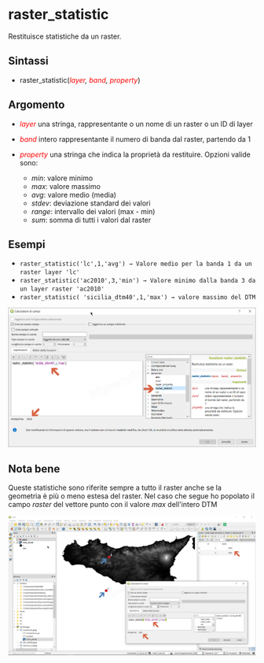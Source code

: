 # raster_statistic

Restituisce statistiche da un raster.

## Sintassi

* raster_statistic(*<span style="color:red;">layer</span>, <span style="color:red;">band</span>, <span style="color:red;">property</span>*)

## Argomento

* *<span style="color:red;">layer</span>* una stringa, rappresentante o un nome di un raster o un ID di layer
* *<span style="color:red;">band</span>* intero rappresentante il numero di banda dal raster, partendo da 1
* *<span style="color:red;">property</span>* una stringa che indica la proprietà da restituire. Opzioni valide sono:

    - *min*: valore minimo
    - *max*: valore massimo
    - *avg*: valore medio (media)
    - *stdev*: deviazione standard dei valori
    - *range*: intervallo dei valori (max - min)
    - *sum*: somma di tutti i valori dal raster

## Esempi

* `raster_statistic('lc',1,'avg') → Valore medio per la banda 1 da un raster layer 'lc'`
* `raster_statistic('ac2010',3,'min') → Valore minimo dalla banda 3 da un layer raster 'ac2010'`
* `raster_statistic( 'sicilia_dtm40',1,'max') → valore massimo del DTM`

![](../../img/generale/raster_statistic1.png)

## Nota bene

Queste statistiche sono riferite sempre a tutto il raster anche se la geometria è più o meno estesa del raster. Nel caso che segue ho popolato il campo _raster_ del vettore punto con il valore _max_ dell'intero DTM

![](../../img/generale/raster_statistic2.png)
